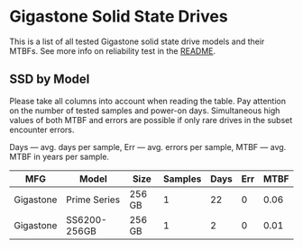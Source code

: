 Gigastone Solid State Drives
============================

This is a list of all tested Gigastone solid state drive models and their MTBFs. See
more info on reliability test in the [README](https://github.com/linuxhw/SMART).

SSD by Model
------------

Please take all columns into account when reading the table. Pay attention on the
number of tested samples and power-on days. Simultaneous high values of both MTBF
and errors are possible if only rare drives in the subset encounter errors.

Days — avg. days per sample,
Err  — avg. errors per sample,
MTBF — avg. MTBF in years per sample.

| MFG       | Model              | Size   | Samples | Days  | Err   | MTBF   |
|-----------|--------------------|--------|---------|-------|-------|--------|
| Gigastone | Prime Series       | 256 GB | 1       | 22    | 0     | 0.06   |
| Gigastone | SS6200-256GB       | 256 GB | 1       | 2     | 0     | 0.01   |
